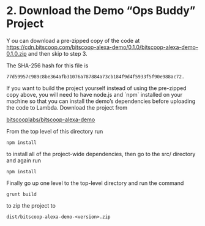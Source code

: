 # 2. Download the Demo “Ops Buddy” Project
Y
ou can download a pre-zipped copy of the code at https://cdn.bitscoop.com/bitscoop-alexa-demo/0.1.0/bitscoop-alexa-demo-0.1.0.zip and then skip to step 3.

The SHA-256 hash for this file is

`77d59957c989c8be364afb31076a787884a73cb184f9d4f5933f5f90e988ac72.`

If you want to build the project yourself instead of using the pre-zipped copy above, you will need to have node.js and \`npm\` installed on your machine so that you can install the demo’s dependencies before uploading the code to Lambda. Download the project from

[bitscooplabs/bitscoop-alexa-demo](https://github.com/bitscooplabs/bitscoop-alexa-demo)

From the top level of this directory run

`npm install`

to install all of the project-wide dependencies, then go to the src/ directory and again run

`npm install`

Finally go up one level to the top-level directory and run the command

`grunt build`

to zip the project to

`dist/bitscoop-alexa-demo-<version>.zip`
